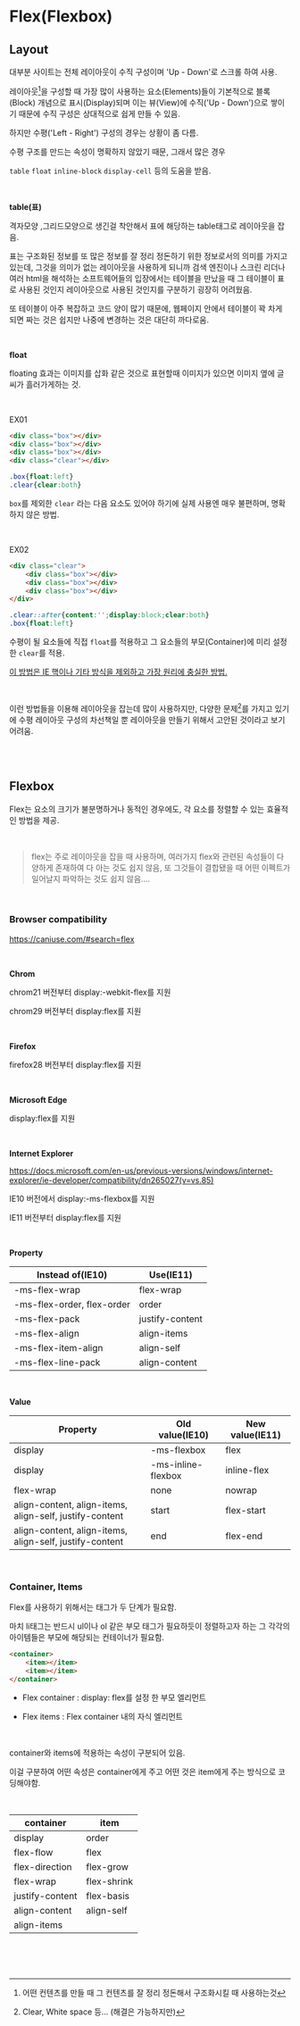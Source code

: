 # Flex(Flexbox)

## Layout

대부분 사이트는 전체 레이아웃이 수직 구성이며 'Up - Down'로 스크롤 하여 사용.

레이아웃[^1]을 구성할 때 가장 많이 사용하는 요소(Elements)들이 기본적으로 블록(Block) 개념으로 표시(Display)되며 이는 뷰(View)에 수직('Up - Down')으로 쌓이기 때문에 수직 구성은 상대적으로 쉽게 만들 수 있음.

하지만 수평('Left - Right') 구성의 경우는 상황이 좀 다름.

수평 구조를 만드는 속성이 명확하지 않았기 때문, 그래서 많은 경우

`table` `float` `inline-block` `display-cell` 등의 도움을 받음.

<br>

**table(표)**

격자모양 ,그리드모양으로 생긴걸 착안해서 표에 해당하는 table태그로 레이아웃을 잡음.

표는 구조화된 정보를 또 많은 정보를 잘 정리 정돈하기 위한 정보로서의 의미를 가지고 있는데, 그것을 의미가 없는 레이아웃을 사용하게 되니까 검색 엔진이나 스크린 리더나 여러 html을 해석하는 소프트웨어들의 입장에서는 테이블을 만났을 때 그 테이블이 표로 사용된 것인지 레이아웃으로 사용된 것인지를 구분하기 굉장히 어려웠음.

또 테이블이 아주 복잡하고 코드 양이 많기 때문에, 웹페이지 안에서 테이블이 꽉 차게 되면 짜는 것은 쉽지만 나중에 변경하는 것은 대단히 까다로움.

<br>

**float**

floating 효과는 이미지를 삽화 같은 것으로 표현할때 이미지가 있으면 이미지 옆에 글씨가 흘러가게하는 것.

<br>

EX01

```html
<div class="box"></div>
<div class="box"></div>
<div class="box"></div>
<div class="clear"></div>
```

```css
.box{float:left}
.clear{clear:both}
```

`box`를 제외한 `clear` 라는 다음 요소도 있어야 하기에 실제 사용엔 매우 불편하며, 명확하지 않은 방법.

<br>

EX02

```html
<div class="clear">
    <div class="box"></div>
	<div class="box"></div>
	<div class="box"></div>
</div>
```

```css
.clear::after{content:'';display:block;clear:both}
.box{float:left}
```

수평이 될 요소들에 직접 `float`를 적용하고 그 요소들의 부모(Container)에 미리 설정한 `clear`를 적용.

<u>이 방법은 IE 핵이나 기타 방식을 제외하고 가장 원리에 충실한 방법.</u>

<br>

이런 방법들을 이용해 레이아웃을 잡는데 많이 사용하지만, 다양한 문제[^2]를 가지고 있기에 수평 레이아웃 구성의 차선책일 뿐 레이아웃을 만들기 위해서 고안된 것이라고 보기 어려움.

<br>

<br>

## Flexbox

Flex는 요소의 크기가 불분명하거나 동적인 경우에도, 각 요소를 정렬할 수 있는 효율적인 방법을 제공.

<br>

> flex는 주로 레이아웃을 잡을 때 사용하며, 여러가지 flex와 관련된 속성들이 다양하게 존재하여 다 아는 것도 쉽지 않음, 또 그것들이 결합됐을 때 어떤 이펙트가 일어날지 파악하는 것도 쉽지 않음....

<br>

### Browser compatibility

<https://caniuse.com/#search=flex>

<br>

**Chrom**

chrom21 버전부터 display:-webkit-flex를 지원

chrom29 버전부터 display:flex를 지원

<br>

**Firefox**

firefox28 버전부터 display:flex를 지원

<br>

**Microsoft Edge** 

display:flex를 지원

<br>

**Internet Explorer**

<https://docs.microsoft.com/en-us/previous-versions/windows/internet-explorer/ie-developer/compatibility/dn265027(v=vs.85)>

IE10 버전에서 display:-ms-flexbox를 지원

IE11 버전부터 display:flex를 지원

<br>

**Property**

| Instead of(IE10)           | Use(IE11)                  |
| -------------------------- | -------------------------- |
| -ms-flex-wrap              | flex-wrap                  |
| -ms-flex-order, flex-order | order                      |
| -ms-flex-pack              | justify-content            |
| -ms-flex-align             | align-items                |
| -ms-flex-item-align        | align-self                 |
| -ms-flex-line-pack         | align-content              |

<br>

**Value**

| Property                                                | Old value(IE10)    | New value(IE11) |
| ------------------------------------------------------- | ------------------ | --------------- |
| display                                                 | -ms-flexbox        | flex            |
| display                                                 | -ms-inline-flexbox | inline-flex     |
| flex-wrap                                               | none               | nowrap          |
| align-content, align-items, align-self, justify-content | start              | flex-start      |
| align-content, align-items, align-self, justify-content | end                | flex-end        |

<br>

### Container, Items

Flex를 사용하기 위해서는 태그가 두 단계가 필요함.

마치 li태그는 반드시 ul이나 ol 같은 부모 태그가 필요하듯이 정렬하고자 하는 그 각각의 아이템들은 부모에 해당되는 컨테이너가 필요함.

```html
<container>
	<item></item>
    <item></item>
</container>
```

- Flex container : display: flex를 설정 한 부모 엘리먼트

- Flex items : Flex container 내의 자식 엘리먼트

<br>

container와 items에 적용하는 속성이 구분되어 있음.

이걸 구분하여 어떤 속성은 container에게 주고 어떤 것은 item에게 주는 방식으로 코딩해야함.

<br>

| container                  | item                       |
| -------------------------- | -------------------------- |
| display                    | order                      |
| flex-flow                  | flex                       |
| flex-direction             | flex-grow                  |
| flex-wrap                  | flex-shrink                |
| justify-content            | flex-basis                 |
| align-content              | align-self                 |
| align-items                |                            |

<br>
<br>

[^1]: 어떤 컨텐츠를 만들 때 그 컨텐츠를 잘 정리 정돈해서 구조화시킬 때 사용하는것

<br>

[^2]: Clear, White space 등... (해결은 가능하지만)
